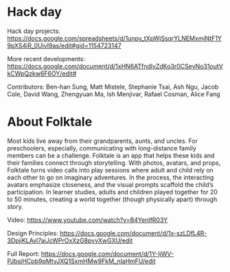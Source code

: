 # Hack day
Hack day projects: https://docs.google.com/spreadsheets/d/1unpy_tXpWjSsqrYLNEMxmjNtF1Y9pXS4iR_0UivI9as/edit#gid=1154723147

More recent developments: https://docs.google.com/document/d/1xHN6ATfndlvZdKo3r0CSeyNo31outVkCWpQzkw6F6OY/edit#

Contributors: Ben-han Sung, Matt Mistele, Stephanie Tsai, Ash Ngu, Jacob Cole, David Wang, Zhengyuan Ma, Ish Menjivar, Rafael Cosman, Alice Fang

# About Folktale
Most kids live away from their grandparents, aunts, and uncles. For preschoolers, especially, communicating with long-distance family members can be a challenge. Folktale is an app that helps these kids and their families connect through storytelling. With photos, avatars, and props, Folktale turns video calls into play sessions where adult and child rely on each other to go on imaginary adventures. In the process, the interacting avatars emphasize closeness, and the visual prompts scaffold the child’s participation. In learner studies, adults and children played together for 20 to 50 minutes, creating a world together (though physically apart) through story.

Video: https://www.youtube.com/watch?v=B4YenlfR03Y

Design Principles: https://docs.google.com/document/d/1x-szLDfL4R-3DpjiKLAvl7ajJcWPrOxXzG8pvvXwGXU/edit

Full Report: https://docs.google.com/document/d/1Y-IjWV-PJbsiHCpb9pMtyJXQ1SxmHMw9FkM_nlaHmFU/edit

